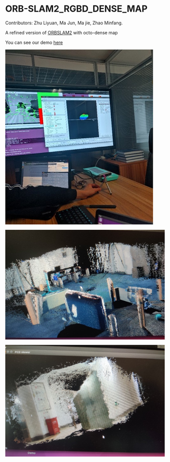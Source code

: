 # ORB-SLAM2_RGBD_DENSE_MAP

Contributors: Zhu Liyuan, Ma Jun, Ma jie, Zhao Minfang. 

A refined version of [ORBSLAM2](https://github.com/raulmur/ORB_SLAM2) with octo-dense map

You can see our demo [here](https://www.bilibili.com/video/BV1h7411q7oo) 

![image](https://github.com/Zhu-Liyuan/ORB-SLAM2_RGBD_DENSE_MAP/blob/zly1/images/%E5%9B%BE%E7%89%872.jpg)

![image](https://github.com/Zhu-Liyuan/ORB-SLAM2_RGBD_DENSE_MAP/blob/zly1/images/%E5%9B%BE%E7%89%871.jpg)

![image](https://github.com/Zhu-Liyuan/ORB-SLAM2_RGBD_DENSE_MAP/blob/zly1/images/%E5%9B%BE%E7%89%873.jpg)
